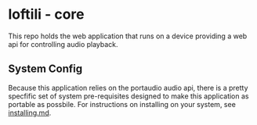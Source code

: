 # loftili - core

This repo holds the web application that runs on a device providing a web api for controlling audio playback.


## System Config

Because this application relies on the portaudio audio api, there is a pretty specfific set of system pre-requisites designed to make this application as portable as possbile. For instructions on installing on your system, see [installing.md](https://github.com/loftili/core/blob/master/INSTALLING.md).
